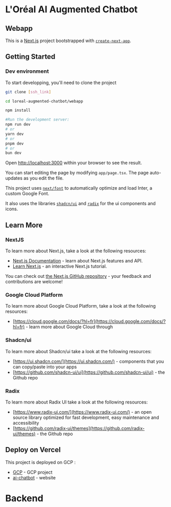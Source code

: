 # L'Oréal AI Augmented Chatbot

## Webapp

This is a [Next.js](https://nextjs.org/) project bootstrapped with [`create-next-app`](https://github.com/vercel/next.js/tree/canary/packages/create-next-app).

## Getting Started

### Dev environment

To start developping, you'll need to clone the project

```bash
git clone [ssh_link]

cd loreal-augmented-chatbot/webapp

npm install

#Run the development server:
npm run dev
# or
yarn dev
# or
pnpm dev
# or
bun dev
```

Open [http://localhost:3000](http://localhost:3000) within your browser to see the result.

You can start editing the page by modifying `app/page.tsx`. The page auto-updates as you edit the file.

This project uses [`next/font`](https://nextjs.org/docs/basic-features/font-optimization) to automatically optimize and load Inter, a custom Google Font.

It also uses the libraries [`shadcn/ui`](https://ui.shadcn.com/) and [`radix`](https://www.radix-ui.com/) for the ui components and icons.

## Learn More

### NextJS

To learn more about Next.js, take a look at the following resources:

- [Next.js Documentation](https://nextjs.org/docs) - learn about Next.js features and API.
- [Learn Next.js](https://nextjs.org/learn) - an interactive Next.js tutorial.

You can check out [the Next.js GitHub repository](https://github.com/vercel/next.js/) - your feedback and contributions are welcome!

### Google Cloud Platform

To learn more about Google Cloud Platform, take a look at the following resources:

- [https://cloud.google.com/docs/?hl=fr](https://cloud.google.com/docs/?hl=fr) - learn more about Google Cloud through

### Shadcn/ui

To learn more about Shadcn/ui take a look at the following resources:

- [https://ui.shadcn.com/](https://ui.shadcn.com/) - components that you can copy/paste into your apps
- [https://github.com/shadcn-ui/ui](https://github.com/shadcn-ui/ui) - the Github repo

### Radix

To learn more about Radix UI take a look at the following resources:

- [https://www.radix-ui.com/](https://www.radix-ui.com/) - an open source library optimized for fast development, easy maintenance and accessibility
- [https://github.com/radix-ui/themes](https://github.com/radix-ui/themes) - the Github repo

## Deploy on Vercel

This project is deployed on GCP :

- [GCP](https://console.cloud.google.com/run?project=c-augmented-chatbot) - GCP project
- [ai-chatbot](https://ai-chatbot-4o52ykz34a-ew.a.run.app/) - website

# Backend
